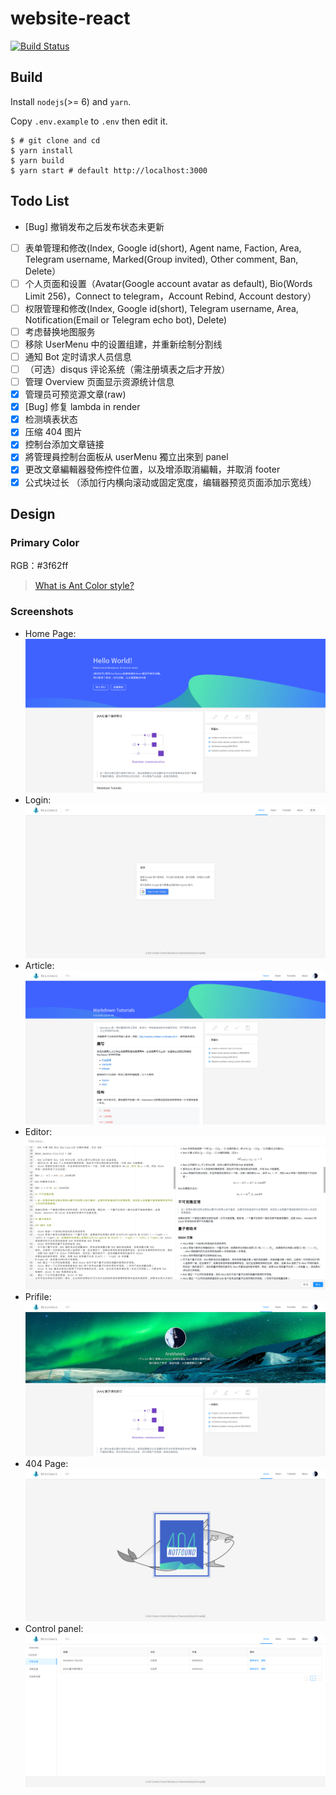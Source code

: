 # website-react

[![Build Status](https://travis-ci.org/ResistanceCN/website-react.svg?branch=master)](https://travis-ci.org/ResistanceCN/website-react)

## Build

Install `nodejs`(>= 6) and `yarn`.

Copy `.env.example` to `.env` then edit it.

```shell
$ # git clone and cd
$ yarn install
$ yarn build
$ yarn start # default http://localhost:3000
```

## Todo List

- [Bug] 撤销发布之后发布状态未更新
- [ ] 表单管理和修改(Index, Google id(short), Agent name, Faction, Area, Telegram username, Marked(Group invited), Other comment, Ban, Delete）
- [ ] 个人页面和设置（Avatar(Google account avatar as default), Bio(Words Limit 256)，Connect to telegram，Account Rebind, Account destory）
- [ ] 权限管理和修改(Index, Google id(short), Telegram username, Area, Notification(Email or Telegram echo bot), Delete)
- [ ] 考虑替换地图服务
- [ ] 移除 UserMenu 中的设置组建，并重新绘制分割线
- [ ] 通知 Bot 定时请求人员信息
- [ ] （可选）disqus 评论系统（需注册填表之后才开放）
- [ ] 管理 Overview 页面显示资源统计信息
- [x] 管理员可预览源文章(raw)
- [x] [Bug] 修复 lambda in render
- [x] 检测填表状态
- [x] 压缩 404 图片
- [x] 控制台添加文章链接
- [x] 將管理員控制台面板从 userMenu 獨立出來到 panel
- [x] 更改文章編輯器發佈控件位置，以及增添取消編輯，并取消 footer
- [x] 公式块过长 （添加行内横向滚动或固定宽度，编辑器预览页面添加示宽线）

## Design

### Primary Color

RGB：#3f62ff

> [What is Ant Color style?](https://github.com/ant-design/ant-design/blob/734beb84ffc3f0469fbae1566aa8450f966cb261/components/style/color/colorPalette.less)

### Screenshots

- Home Page:
  ![img](design/screenshots/home.png)
- Login:
  ![img](design/screenshots/login.png)
- Article:
  ![img](design/screenshots/article.png)
- Editor:
  ![img](design/screenshots/editor.png)
- Prifile:
  ![img](design/screenshots/profile.png)
- 404 Page:
  ![img](design/screenshots/404.png)
- Control panel:
  ![img](design/screenshots/admin.png)
